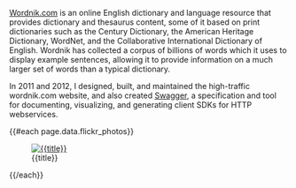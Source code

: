 <!--
title: Wordnik
location: San Mateo, CA
description: A home for all the words
position: Neolexicographer
website: http://wordnik.com
keywords: [language, reference, english, ruby]
start: 2011-01-01
end: 2012-04-15
-->


[Wordnik.com](http://wordnik.com) is an online English dictionary and language resource that provides dictionary and thesaurus content, some of it based on print dictionaries such as the Century Dictionary, the American Heritage Dictionary, WordNet, and the Collaborative International Dictionary of English. Wordnik has collected a corpus of billions of words which it uses to display example sentences, allowing it to provide information on a much larger set of words than a typical dictionary.

In 2011 and 2012, I designed, built, and maintained the high-traffic wordnik.com website, and also created [Swagger](/projects/swagger), a specification and tool for documenting, visualizing, and generating client SDKs for HTTP webservices.

{{#each page.data.flickr_photos}}
  <figure>
    <a href="{{url}}" title={{title}}>
      <img src="{{sizes.large.source}}" alt="{{title}}" />
    </a>
    <figcaption>{{title}}</figcaption>
  </figure>
{{/each}}
